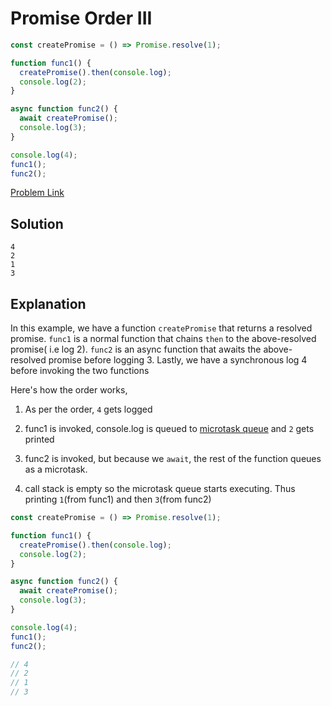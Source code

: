 # Promise Order III

```js
const createPromise = () => Promise.resolve(1);

function func1() {
  createPromise().then(console.log);
  console.log(2);
}

async function func2() {
  await createPromise();
  console.log(3);
}

console.log(4);
func1();
func2();
```

[Problem Link](https://bigfrontend.dev/quiz/Promise-Order-III)

## Solution

```
4
2
1
3
```

## Explanation

In this example, we have a function `createPromise` that returns a resolved promise. `func1` is a normal function that chains `then` to the above-resolved promise( i.e log 2). `func2` is an async function that awaits the above-resolved promise before logging 3. Lastly, we have a synchronous log 4 before invoking the two functions

Here's how the order works,

1. As per the order, `4` gets logged

2. func1 is invoked, console.log is queued to [microtask queue](https://developer.mozilla.org/en-US/docs/Web/API/HTML_DOM_API/Microtask_guide) and `2` gets printed

3. func2 is invoked, but because we `await`, the rest of the function queues as a microtask.

4. call stack is empty so the microtask queue starts executing. Thus printing `1`(from func1) and then `3`(from func2)

```js
const createPromise = () => Promise.resolve(1);

function func1() {
  createPromise().then(console.log);
  console.log(2);
}

async function func2() {
  await createPromise();
  console.log(3);
}

console.log(4);
func1();
func2();

// 4
// 2
// 1
// 3
```
